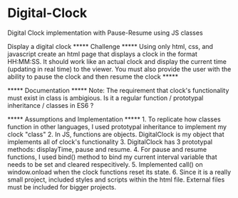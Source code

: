 # Digital-Clock
Digital Clock implementation with Pause-Resume using JS classes

 Display a digital clock
 ***** Challenge ***** Using only html, css, and javascript create an html page that displays a clock in the format HH:MM:SS. It should work like an actual clock and display the current time (updating in real time) to the viewer. 
You must also provide the user with the ability to pause the clock and then resume the clock  ***** 

 ***** Documentation *****
    Note: The requirement that clock's functionality must exist in class is ambigious. 
    Is it a regular function / prototypal inheritance / classes in ES6 ? 

 ***** Assumptions and Implementation  ***** 
    1. To replicate how classes function in other languages, I used prototypal inheritance to implement my clock "class" 
    2. In JS, functions are objects. DigitalClock is my object that implements all of clock's functionality
    3. DigitalClock has 3 prototypal methods: displayTime, pause and resume.
    4. For pause and resume functions, I used bind() method to bind my current interval variable that needs to be set 
       and cleared respecitively.
    5. Implemented call() on window.onload when the clock functions reset its state. 
    6. Since it is a really small project, included styles and scripts within the html file. External files must be included
       for bigger projects. 

